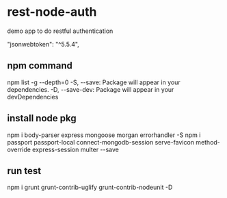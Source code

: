 # rest-node-auth
demo app to do restful authentication

"jsonwebtoken": "^5.5.4",

## npm command
npm list -g --depth=0
-S, --save: Package will appear in your dependencies.
-D, --save-dev: Package will appear in your devDependencies

## install node pkg
npm i body-parser express mongoose morgan errorhandler -S
npm i passport passport-local connect-mongodb-session serve-favicon method-override express-session multer --save

## run test
npm i grunt grunt-contrib-uglify grunt-contrib-nodeunit -D